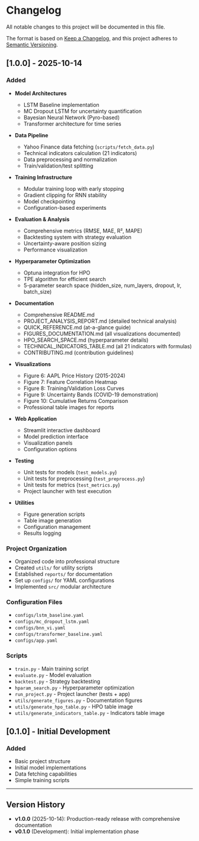 # Changelog

All notable changes to this project will be documented in this file.

The format is based on [Keep a Changelog](https://keepachangelog.com/en/1.0.0/),
and this project adheres to [Semantic Versioning](https://semver.org/spec/v2.0.0.html).

## [1.0.0] - 2025-10-14

### Added
- **Model Architectures**
  - LSTM Baseline implementation
  - MC Dropout LSTM for uncertainty quantification
  - Bayesian Neural Network (Pyro-based)
  - Transformer architecture for time series

- **Data Pipeline**
  - Yahoo Finance data fetching (`scripts/fetch_data.py`)
  - Technical indicators calculation (21 indicators)
  - Data preprocessing and normalization
  - Train/validation/test splitting

- **Training Infrastructure**
  - Modular training loop with early stopping
  - Gradient clipping for RNN stability
  - Model checkpointing
  - Configuration-based experiments

- **Evaluation & Analysis**
  - Comprehensive metrics (RMSE, MAE, R², MAPE)
  - Backtesting system with strategy evaluation
  - Uncertainty-aware position sizing
  - Performance visualization

- **Hyperparameter Optimization**
  - Optuna integration for HPO
  - TPE algorithm for efficient search
  - 5-parameter search space (hidden_size, num_layers, dropout, lr, batch_size)

- **Documentation**
  - Comprehensive README.md
  - PROJECT_ANALYSIS_REPORT.md (detailed technical analysis)
  - QUICK_REFERENCE.md (at-a-glance guide)
  - FIGURES_DOCUMENTATION.md (all visualizations documented)
  - HPO_SEARCH_SPACE.md (hyperparameter details)
  - TECHNICAL_INDICATORS_TABLE.md (all 21 indicators with formulas)
  - CONTRIBUTING.md (contribution guidelines)

- **Visualizations**
  - Figure 6: AAPL Price History (2015-2024)
  - Figure 7: Feature Correlation Heatmap
  - Figure 8: Training/Validation Loss Curves
  - Figure 9: Uncertainty Bands (COVID-19 demonstration)
  - Figure 10: Cumulative Returns Comparison
  - Professional table images for reports

- **Web Application**
  - Streamlit interactive dashboard
  - Model prediction interface
  - Visualization panels
  - Configuration options

- **Testing**
  - Unit tests for models (`test_models.py`)
  - Unit tests for preprocessing (`test_preprocess.py`)
  - Unit tests for metrics (`test_metrics.py`)
  - Project launcher with test execution

- **Utilities**
  - Figure generation scripts
  - Table image generation
  - Configuration management
  - Results logging

### Project Organization
- Organized code into professional structure
- Created `utils/` for utility scripts
- Established `reports/` for documentation
- Set up `configs/` for YAML configurations
- Implemented `src/` modular architecture

### Configuration Files
- `configs/lstm_baseline.yaml`
- `configs/mc_dropout_lstm.yaml`
- `configs/bnn_vi.yaml`
- `configs/transformer_baseline.yaml`
- `configs/app.yaml`

### Scripts
- `train.py` - Main training script
- `evaluate.py` - Model evaluation
- `backtest.py` - Strategy backtesting
- `hparam_search.py` - Hyperparameter optimization
- `run_project.py` - Project launcher (tests + app)
- `utils/generate_figures.py` - Documentation figures
- `utils/generate_hpo_table.py` - HPO table image
- `utils/generate_indicators_table.py` - Indicators table image

## [0.1.0] - Initial Development

### Added
- Basic project structure
- Initial model implementations
- Data fetching capabilities
- Simple training scripts

---

## Version History

- **v1.0.0** (2025-10-14): Production-ready release with comprehensive documentation
- **v0.1.0** (Development): Initial implementation phase

